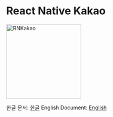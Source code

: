 # React Native Kakao

<img src="../screenshots/main.png" alt="RNKakao" width="200"/>

한글 문서: [한글](https://github.com/JeffGuKang/react-native-kakao)
English Document: [English](https://github.com/JeffGuKang/react-native-kakao/blob/master/README_en.md)

